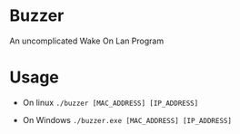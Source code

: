 # Buzzer
An uncomplicated Wake On Lan Program

# Usage
- On linux
```./buzzer [MAC_ADDRESS] [IP_ADDRESS]```

- On Windows
  ```./buzzer.exe [MAC_ADDRESS] [IP_ADDRESS]```
  
